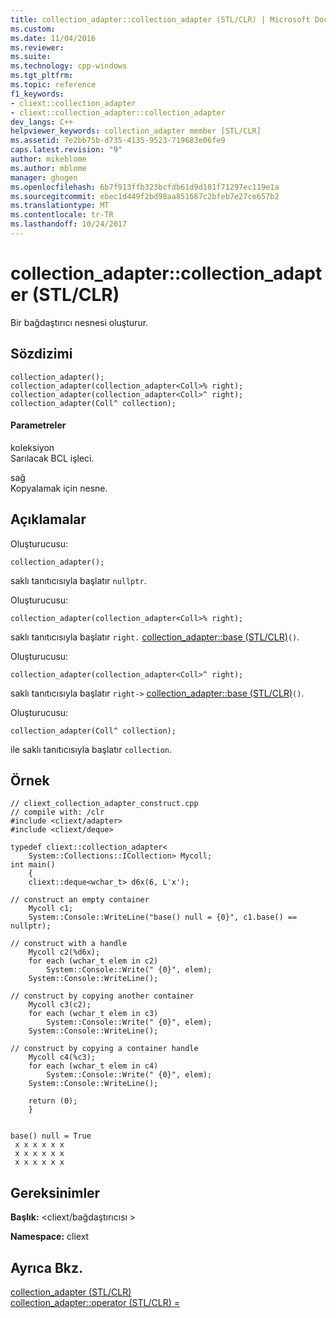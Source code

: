 ```yaml
---
title: collection_adapter::collection_adapter (STL/CLR) | Microsoft Docs
ms.custom: 
ms.date: 11/04/2016
ms.reviewer: 
ms.suite: 
ms.technology: cpp-windows
ms.tgt_pltfrm: 
ms.topic: reference
f1_keywords:
- cliext::collection_adapter
- cliext::collection_adapter::collection_adapter
dev_langs: C++
helpviewer_keywords: collection_adapter member [STL/CLR]
ms.assetid: 7e2bb75b-d735-4135-9523-719683e06fe9
caps.latest.revision: "9"
author: mikeblome
ms.author: mblome
manager: ghogen
ms.openlocfilehash: 6b7f913ffb323bcfdb61d9d181f71297ec119e1a
ms.sourcegitcommit: ebec1d449f2bd98aa851667c2bfeb7e27ce657b2
ms.translationtype: MT
ms.contentlocale: tr-TR
ms.lasthandoff: 10/24/2017
---
```

# <a name="collectionadaptercollectionadapter-stlclr"></a>collection_adapter::collection_adapter (STL/CLR)
Bir bağdaştırıcı nesnesi oluşturur.  
  
## <a name="syntax"></a>Sözdizimi  
  
```  
collection_adapter();  
collection_adapter(collection_adapter<Coll>% right);  
collection_adapter(collection_adapter<Coll>^ right);  
collection_adapter(Coll^ collection);  
```  
  
#### <a name="parameters"></a>Parametreler  
 koleksiyon  
 Sarılacak BCL işleci.  
  
 sağ  
 Kopyalamak için nesne.  
  
## <a name="remarks"></a>Açıklamalar  
 Oluşturucusu:  
  
 `collection_adapter();`  
  
 saklı tanıtıcısıyla başlatır `nullptr`.  
  
 Oluşturucusu:  
  
 `collection_adapter(collection_adapter<Coll>% right);`  
  
 saklı tanıtıcısıyla başlatır `right.` [collection_adapter::base (STL/CLR)](../dotnet/collection-adapter-base-stl-clr.md)`()`.  
  
 Oluşturucusu:  
  
 `collection_adapter(collection_adapter<Coll>^ right);`  
  
 saklı tanıtıcısıyla başlatır `right->` [collection_adapter::base (STL/CLR)](../dotnet/collection-adapter-base-stl-clr.md)`()`.  
  
 Oluşturucusu:  
  
 `collection_adapter(Coll^ collection);`  
  
 ile saklı tanıtıcısıyla başlatır `collection`.  
  
## <a name="example"></a>Örnek  
  
```  
// cliext_collection_adapter_construct.cpp   
// compile with: /clr   
#include <cliext/adapter>   
#include <cliext/deque>   
  
typedef cliext::collection_adapter<   
    System::Collections::ICollection> Mycoll;   
int main()   
    {   
    cliext::deque<wchar_t> d6x(6, L'x');   
  
// construct an empty container   
    Mycoll c1;   
    System::Console::WriteLine("base() null = {0}", c1.base() == nullptr);   
  
// construct with a handle   
    Mycoll c2(%d6x);   
    for each (wchar_t elem in c2)   
        System::Console::Write(" {0}", elem);   
    System::Console::WriteLine();   
  
// construct by copying another container   
    Mycoll c3(c2);   
    for each (wchar_t elem in c3)   
        System::Console::Write(" {0}", elem);   
    System::Console::WriteLine();   
  
// construct by copying a container handle   
    Mycoll c4(%c3);   
    for each (wchar_t elem in c4)   
        System::Console::Write(" {0}", elem);   
    System::Console::WriteLine();   
  
    return (0);   
    }  
  
```  
  
```Output  
base() null = True  
 x x x x x x  
 x x x x x x  
 x x x x x x  
```  
  
## <a name="requirements"></a>Gereksinimler  
 **Başlık:** \<cliext/bağdaştırıcısı >  
  
 **Namespace:** cliext  
  
## <a name="see-also"></a>Ayrıca Bkz.  
 [collection_adapter (STL/CLR)](../dotnet/collection-adapter-stl-clr.md)   
 [collection_adapter::operator (STL/CLR) =](../dotnet/collection-adapter-operator-assign-stl-clr.md)